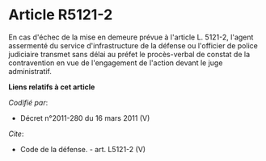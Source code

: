 # Article R5121-2

En cas d'échec de la mise en demeure prévue à l'article L. 5121-2, l'agent assermenté du service d'infrastructure de la
défense ou l'officier de police judiciaire transmet sans délai au préfet le procès-verbal de constat de la contravention en
vue de l'engagement de l'action devant le juge administratif.

**Liens relatifs à cet article**

_Codifié par_:

  - Décret n°2011-280 du 16 mars 2011 (V)

_Cite_:

  - Code de la défense. - art. L5121-2 (V)
